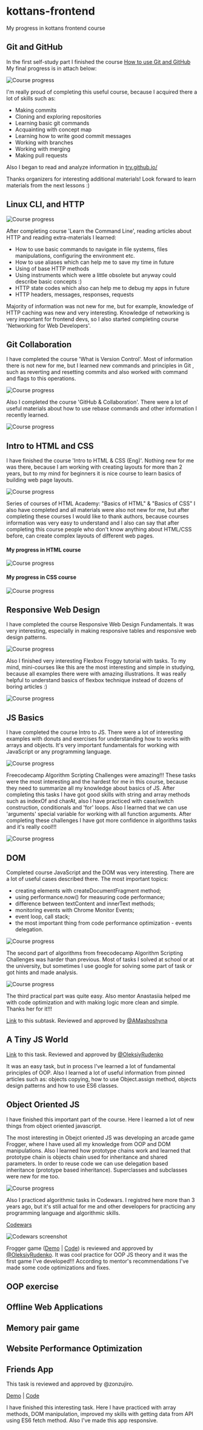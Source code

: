 # kottans-frontend
My progress in kottans frontend course

## Git and GitHub

In the first self-study part I finished the course [How to use Git and GitHub](https://www.udacity.com/course/how-to-use-git-and-github--ud775)
My final progress is in attach below:

![Course progress](https://github.com/kalash14/kottans-frontend/blob/master/task_git_github/git.jpg)

I'm really proud of completing this useful course, because I acquired there a lot of skills such as:

* Making commits 
* Cloning and exploring repositories
* Learning basic git commands
* Acquainting with concept map
* Learning how to write good commit messages
* Working with branches
* Working with merging
* Making pull requests

Also I began to read and analyze information in [try.github.io/](http://try.github.io/)

Thanks organizers for interesting additional materials! Look forward to learn materials from the next lessons :) 


## Linux CLI, and HTTP

![Course progress](https://github.com/kalash14/kottans-frontend/blob/master/task_linux_cli/1.png)

After completing course 'Learn the Command Line', reading articles about HTTP and reading extra-materials I learned:

* How to use basic commands to navigate in file systems, files manipulations, configuring the environment etc.
* How to use aliases which can help me to save my time in future
* Using of base HTTP methods
* Using instruments which were a little obsolete but anyway could describe basic concepts :) 
* HTTP state codes which also can help me to debug my apps in future
* HTTP headers, messages, responses, requests

Majority of information was not new for me, but for example, knowledge of HTTP caching was new and very interesting.
Knowledge of networking is very important for frontend devs, so I also started completing course 'Networking for Web Developers'.  

## Git Collaboration

I have completed the course 'What is Version Control'.
Most of information there is not new for me, but I learned new commands and principles in Git , such as reverting and resetting commits and also worked with command and flags to this operations.

![Course progress](https://github.com/kalash14/kottans-frontend/blob/master/task_git_collaboration/git.png)

Also I completed the course 'GitHub & Collaboration'. There were a lot of useful materials about how to use rebase commands and other information I recently learned.

![Course progress](https://github.com/kalash14/kottans-frontend/blob/master/task_git_collaboration/git-collab.png)


## Intro to HTML and CSS

I have finished the course 'Intro to HTML & CSS (Eng)'. Nothing new for me was there, because I am working with creating layouts for more than 2 years, but to my mind for beginners it is nice course to learn basics of building web page layouts.
 
![Course progress](https://github.com/kalash14/kottans-frontend/blob/master/task_git_html_css_intro/html-udacity.png) 

Series of courses of HTML Academy: "Basics of HTML" & "Basics of CSS" I also have completed and all materials were also not new for me, but after completing these courses I would like to thank authors, because courses information was very easy to understand and I also can say that after completing this course people who don't know anything about HTML/CSS before, can create complex layouts of different web pages.

#### My progress in HTML course
![Course progress](https://github.com/kalash14/kottans-frontend/blob/master/task_git_html_css_intro/html.png) 
#### My progress in CSS course
![Course progress](https://github.com/kalash14/kottans-frontend/blob/master/task_git_html_css_intro/css.png) 


## Responsive Web Design

I have completed the course Responsive Web Design Fundamentals. It was very interesting, especially in making responsive tables and responsive web design patterns.

![Course progress](https://github.com/kalash14/kottans-frontend/blob/master/task_responsive_web_design/resp_course.png) 

Also I finished very interesting Flexbox Froggy tutorial with tasks. To my mind, mini-courses like this are the most interesting and simple in studying, because all examples there were with amazing illustrations. It was really helpful to understand basics of flexbox technique instead of dozens of boring articles :)

![Course progress](https://github.com/kalash14/kottans-frontend/blob/master/task_responsive_web_design/frog.jpg) 


## JS Basics

I have completed the course Intro to JS. There were a lot of interesting examples with donuts and exercises for understanding how to works with arrays and objects. It's very important fundamentals for working with JavaScript or any programming language.

![Course progress](https://github.com/kalash14/kottans-frontend/blob/master/task_js_basics/js-intro.png)

Freecodecamp Algorithm Scripting Challenges were amazing!!! These tasks were the most interesting and the hardest for me in this course, because they need to summarize all my knowledge about basics of JS.
After completing this tasks I have got good skills with string and array methods such as indexOf and charAt, also I have practiced with case/switch construction, conditionals and 'for' loops.
Also I learned that we can use 'arguments' special variable for working with all function arguments. 
After completing these challenges I have got more confidence in algorithms tasks and it's really cool!!!   

![Course progress](https://github.com/kalash14/kottans-frontend/blob/master/task_js_basics/freecodecamp.jpg) 


## DOM

Completed course JavaScript and the DOM was very interesting.
There are a lot of useful cases described there. The most important topics:

* creating elements with createDocumentFragment method;
* using performance.now() for measuring code performance;
* difference between textContent and innerText methods;
* monitoring events with Chrome Monitor Events;
* event loop, call stack;
* the most important thing from code performance optimization - events delegation.

![Course progress](https://github.com/kalash14/kottans-frontend/blob/master/task_js_dom/dom-udacity.png)

The second part of algorithms from freecodecamp Algorithm Scripting Challenges was harder than previous.
Most of tasks I solved at school or at the university, but sometimes I use google for solving some part of task or got hints and made analysis.

![Course progress](https://github.com/kalash14/kottans-frontend/blob/master/task_js_dom/algorithms.jpg)

The third practical part was quite easy. Also mentor Anastasiia helped me with code optimization and with making logic more clean and simple.
Thanks her for it!!! 

[Link](https://github.com/kottans/frontend-2019-homeworks/blob/master/submissions/kalash14/js-dom/script.js) to this subtask.
Reviewed and approved by [@AMashoshyna](https://github.com/AMashoshyna)


## A Tiny JS World

[Link](https://github.com/kottans/frontend-2019-homeworks/blob/master/submissions/kalash14/a-tiny-JS-world/index.js) to this task.
Reviewed and approved by [@OleksiyRudenko](https://github.com/OleksiyRudenko/)

It was an easy task, but in process I've learned a lot of fundamental principles of OOP. 
Also I learned a lot of useful information from pinned articles such as: objects copying, how to use Object.assign method, objects design patterns and 
how to use ES6 classes.

## Object Oriented JS

I have finished this important part of the course.
Here I learned a lot of new things from object oriented javascript. 

The most interesting in Obejct oriented JS was developing an arcade game Frogger, where I have used all my knowledge from 
OOP and DOM manipulations.
Also I learned how prototype chains work and learned that prototype chain is objects chain used for inheritance and shared parameters.
In order to reuse code we can use delegation based inheritance (prototype based inheritance).
Superclasses and subclasses were new for me too. 

![Course progress](https://github.com/kalash14/kottans-frontend/blob/master/task_js_oop/oop-js-udacity.png)

Also I practiced algorithmic tasks in Codewars. I registred here more than 3 years ago, but it's still actual for me and other developers 
for practicing any programming language and algorithmic skills.  

[Codewars](https://www.codewars.com/users/mx_kalash)

![Codewars screenshot](https://github.com/kalash14/kottans-frontend/blob/master/task_js_oop/codewars.png)

Frogger game ([Demo](https://kalash14.github.io/frogger-game/) | [Code](https://github.com/kalash14/frogger-game)) is reviewed and approved by [@OleksiyRudenko](https://github.com/OleksiyRudenko).
It was cool practice for OOP JS theory and it was the first game I've developed!!!
According to mentor's recommendations I've made some code optimizations and fixes.

## OOP exercise

## Offline Web Applications

## Memory pair game

## Website Performance Optimization

## Friends App

This task is reviewed and approved by @zonzujiro.

[Demo](http://kalash14.github.io/friends-app/) | [Code](https://github.com/kalash14/friends-app)

I have finished this interesting task. Here I have practiced with array methods, DOM manipulation, improved my skills with getting data from API using ES6 fetch method.
Also I've made this app responsive. 



